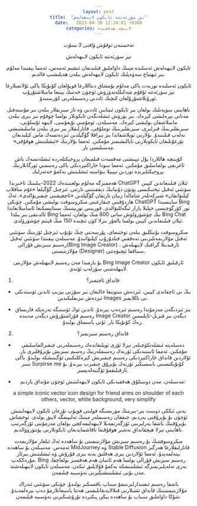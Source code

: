 ```yaml
---
layout: post
title:  "تېز سۈرئەتتە ئايكون لايىھەلەش"
date:   2023-04-30 12:34:01 +0300
categories: لايىھە_ھەققىدە
---
```

_تەخمىنەن ئوقۇش ۋاقتى 3 مىنۇت_

تېز سۈرئەتتە ئايكون لايىھەلەش

ئايكون لايىھەلەش ئەسلىدە مېنىڭ داۋاملىق قىلىدىغان ئىشىم ئەمەس، ئەمما يېقىندا مەلۇم بىر ئىھتياج سەۋەپلىك ئايكون لايىھەلەش بىلەن ھەپلىشىپ قالدىم.

ئايكون ئەسلىدە توربەت ياكى مەلۇم يۇمشاق دىتاللارغا قويۇلغان كۇنۇپكا ياكى ئۇلانمىلارغا تېز سۈرئەتتە ئۇقۇم شەكىللەندۈرۈش ئۈچۈن خەتنىڭ يېنىغا ماسلاشتۇرۇپ ئورۇنلاشتۇرۇلغان كىچىك ئاددىي رەسىملەرنى كۆرستىدۇ.

ناھايىتى سۈپەتلىك بولغان بىر ئايكون ئىنتايىن ئاددىي ۋە ئاز سىزىقلار بىلەن بىر مۇستەقىل مەنانى بېرەلىشى كېرەك. بىر يۈرۈش ئىشلەنگەن ئايكونلار بولسا چوقۇم بىر بىرى بىلەن ماسلاشقان بولىشى كېرەك. مەسىلەن، ئومۇمىي تۇيغۇسى، لايىھە ئۇسلۇبى، سىزىقلىرىنىڭ قىرلىرى، سىزىقلىرىنىڭ توملۇقى،  قاتارلىقلار بىر بىرى بىلەن ماسلىشىشى تەلەپ قىلىنىدۇ. بۇلارنى ئويلاشقاندا بىز بىراقلا گۇگېلدىن ئىزدەتسەك ماس كېلىدىغان نۇرغۇنلىغان ئايكونلارنى تاپالىشىمىز مۇمكىن. ئەمما بۇلارنىڭ «ئىشلىتىش ھوقۇقى» مەسىلىسى بار.

كۆپىنچە ھاللاردا پۇل تېپىشنى مەقسەت قىلمىغان پروجېكتلەردە ئىشلەتسەك باش ئاغرىقى بولماسلىق مۇمكىن. ئەمما سودا خاراكتېردىكى ياكى رەسمىي ئورگانلارنىڭ پروجېكتلىرىدە توردىن تېپىپلا بىۋاستە ئىشلىتىش بەكمۇ خەتەرلىك.

ھەممىزگە مەلۇم بولغىنىدەك 2022-يىلىنىڭ ئاخىرىدا ChatGPT ئىلان قىلىنغاندىن كېيىن  سۈنئىي ئەقىل تېخنىكىسى پۈتۈن دۇنيانىڭ دېققىتىنى تارتتى. ئىزچىل گۇگېلغا «غۇم ساقلاپ كېلىۋاتقان» شىركەتلەر شامالدا زىيان تارتقان گۇگېلدىن «ئاچچىقىنى چىقىرىۋالدى». ئەڭ ھاردۇقىنى چىقارغىنى مىكروسوفت بولىشى مۇمكىن. چۈنكى ChatGPT سايىسىدا Bing تور كۆرگۈچىسى خېلىلا بازار ئىگەللىۋالدى. فوربىس توربېتىنىڭ سىتاتېسكىغا ئاساسلانغاندا ئالدىنقى بىر يىلدا Bing نىڭ چۈشۈرۈلۈش سانى 800 مىڭ بولغان، ئەمما Bing Chat ئېلان قىلىنغاندىن كېيىن بولسا يالغۇز بىرلا كۈن ئىچىدە 150 مىڭ قېتىم چۈشۈرۈلدى.

مىكروسوفت بۇنىڭلىق بىلەن توختىماي، پۇرسەتنى چىڭ تۇتۇپ ئىزچىل ئۆزىنىڭ سۈنئىي ئەقىل مۇلازىمەتلىرىنى تەەققىي قىلدۇرۇپ كېلىۋاتىدۇ. مەسىلەن يېقىندا سۈنئىي ئەقىل رەسىم سىزىش قۇرالى(Bing Image Creator) ، ئارقىدىنلا گرافىك لايىھىلەش مۇلازىتىمىتى (Designer) سىناققا ئېچىۋەتتى.

بۇ يازمىدا مەن رەسىم لايىھىلەش مۇلازىتى Bing Image Creator ئارقىلىق ئايكون لايىھلەشنى سۆزلەپ ئۆتەي.

1. قانداق ئاچىمىز؟

- بىڭ نى ئاچقاندى كېيىن، ئىزدەش ستونىغا خالىغان بىر سۆزنى يېزىپ ئاندىن ئۈستدىكى ئىزدەش تىزىملىكىدىن Images نى تاللايمىز.

- بىز ئىزدىگەن مەزمۇندا رەسىم ئىزدەپ بېرىدۇ. ئاندىن ئوڭ ئۈستىگە تەرەپكە قارىساق رەسىم قۇراشتۇرۇش دېگەن مەنىدە Image Creator دېگەن بىر قىزىل-ئاپلىسىن رەڭ كۇنۇپكا بار. ئۇنى باسساق بولىدۇ.

2. قانداق رەسىم سىزىمىز؟

-  دەسلەپتە ئىشلەتكۈچىلەر تېزلا ئۆزى ئويلىغاندەك رەسىملەرنى چىقىرالماسلىقى مۇمكىن. ئەمما ئاستىدىكى ئۆرنەك رەسىملەرنىڭ رەسىم سىزىش بۇيرۇقلىرى بار. ئۇلاردىن قانداق خاراكتېردىكى رەسىم چىقىرىش كېرەكلىكىنى ئۆگىنىشكە بولىدۇ. ياكى سىز Surpirse me كۇنۇپكىسىنى باسسىڭىز ئۆرنەك بۇيرۇق چىقىرپ بېرىدۇ. بۇ ئارقىلىقمۇ ئۆگىنەلەيسىز.

- مەسىلەن، مەن دوستلۇق ھەققىدىكى ئايكون لايىھەلىتىش ئۈچۈن مۇنداق يازدىم:

a simple iconic vector icon design for friend arms on shoulder of each others, vector, white background, very simplify

يەنى ئىككى دوست بىر-بىرىنىڭ مۈرىسىگە قولىنى قويۇپ تۇرغان ئايكون لايىھەلىتىش ئۈچۈن بۇ بۇيرۇقنى بەردىم. چىققان رەسىملەر مېنىڭ تەلىپىمگە لايىق بولدى. ئوخشاش بۇيرۇقنىڭ باشقا يەرلىرىنى ئۆزگەرتمەيلا لايىھەلىمەكچى بولغان مەزمۇننى ئۆزگەرتىپ ناھايىتى تېزلا ھېچقانداق نەشىر ھوقۇقىغا تاقاشمايدىغان ئايكونلارنى پۈتتۈرۈۋالدىم.

مىكروسوفتنىڭ بۇ رەسىم سىزىش مۇلازىتىمىتى بۇ ساھەدە ئەڭ ئىلغار مۇلازىمەت ئەمەس. مەسىلەن بۇ ساھەدە MidJourney ۋە Stable Diffusion قاتارلىقلارغا ھەرگىز يېتەلمەيدۇ. ئەمما ئۇلاردىن بىرى ھەقلىق يەنە بىرى قۇرۇش ۋە ئىشلىتىش بىرئاز مۇرەككەپ. Bing رەسىم سىزىش قۇرالى بولسا ھەم ئاسان ھەم ھەقسىز بولغاچقا، بەزى تەلەپلىرىمىزگە ئىشلىتىشكە بەكمۇ قۇلايلىق ئىكەن. مەسىلەن ئايكون لايىھىلەشتە مەن بۇنى ئىشلىتىشىڭىزنى تەۋسىيە قىلىمەن.

باشقا رەسىم ئىقتىدارلىرىنىمۇ سىناپ باقسىڭىز بولىدۇ. چۈنكى سۈنئىي ئىدراك مۇلازىتىمىتىنىڭ قانداق ئشىلارنى قىلالايدىغانلىقىنى ھەتتا ياسىغانلارمۇ دەپ بېرەلمەيدۇ. شۇڭا داۋاملىق سىناپ بۇ ساھەدە يېڭى پىكىردە تۇرۇشىڭىزنى تەۋسىيە قىلىمەن.









<style type="text/css" media="screen">
  body {
   text-align:center !important;
  }
   .container {
    text-align: justify;
    text-indent: 30px;
  }
</style>
